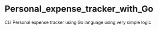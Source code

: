 # Personal_expense_tracker_with_Go
CLI Personal expense tracker using Go language using very simple logic 
